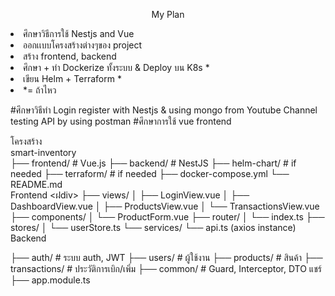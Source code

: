 <p align="center">
 My Plan
</p>
<li>ศึกษาวิธีการใช้ Nestjs and Vue </li>
<li>ออกเเบบโครงสร้างต่างๆของ project </li>
<li>สร้าง frontend, backend</li>
<li>ศึกษา + ทำ Dockerize ทั้งระบบ & Deploy บน K8s * </li>
<li>เขียน Helm + Terraform *</li>
<li>*= ถ้าไหว</li>

#ศึกษาวิธีทำ Login register with Nestjs & using mongo  from Youtube Channel  testing API by using postman
#ศึกษาการใช้ vue frontend

<div> โครงสร้าง 
   <div> smart-inventory</div>
├── frontend/          # Vue.js
├── backend/       # NestJS
├── helm-chart/        # if needed
├── terraform/         # if needed
├── docker-compose.yml 
└── README.md

   <div> Frontend <ฝdiv>   
├── views/
│   ├── LoginView.vue
│   ├── DashboardView.vue
│   ├── ProductsView.vue
│   └── TransactionsView.vue
├── components/
│   └── ProductForm.vue
├── router/
│   └── index.ts
├── stores/
│   └── userStore.ts
└── services/
    └── api.ts (axios instance)
   <div> Backend </div>

├── auth/          # ระบบ auth, JWT
├── users/         # ผู้ใช้งาน
├── products/      # สินค้า
├── transactions/  # ประวัติการเบิก/เพิ่ม
├── common/        # Guard, Interceptor, DTO แชร์
├── app.module.ts
</div>